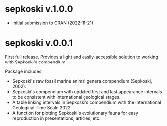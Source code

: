 # sepkoski v.1.0.0

- Initial submission to CRAN (2022-11-21)

# sepkoski v.0.0.1

First full release. Provides a light and easily-accessible solution to working with Sepkoski's compendium.

Package includes:

- Sepkoski's raw fossil marine animal genera compendium (Sepkoski, 2002).
- Sepkoski's compendium with updated first and last appearance intervals to be consistent with international geological stages.
- A table linking intervals in Sepkoski's compendium with the International Geological Time Scale 2022.
- A function for plotting Sepkoski's evolutionary fauna for easy reproduction in presentations, articles, etc.
